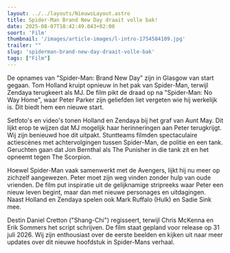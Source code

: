 ```yaml
---
layout: ../../layouts/NieuwsLayout.astro
title: Spider-Man Brand New Day draait volle bak!
date: 2025-08-07T18:42:49.043+02:00
soort: 'Film'
thumbnail: '/images/article-images/l-intro-1754584109.jpg'
trailer: ""
slug: 'spiderman-brand-new-day-draait-volle-bak'
tags: ["Film"]
---
```


De opnames van "Spider-Man: Brand New Day" zijn in Glasgow van start gegaan. Tom
Holland kruipt opnieuw in het pak van Spider-Man, terwijl Zendaya terugkeert als
MJ. De film pikt de draad op na "Spider-Man: No Way Home", waar Peter Parker
zijn geliefden liet vergeten wie hij werkelijk is. Dit biedt hem een nieuwe
start.

Setfoto's en video's tonen Holland en Zendaya bij het graf van Aunt May. Dit
lijkt erop te wijzen dat MJ mogelijk haar herinneringen aan Peter terugkrijgt.
Wij zijn benieuwd hoe dit uitpakt. Stuntteams filmden spectaculaire actiescènes
met achtervolgingen tussen Spider-Man, de politie en een tank. Geruchten gaan
dat Jon Bernthal als The Punisher in die tank zit en het opneemt tegen The
Scorpion.

Hoewel Spider-Man vaak samenwerkt met de Avengers, lijkt hij nu meer op zichzelf
aangewezen. Peter moet zijn weg vinden zonder hulp van oude vrienden. De film
put inspiratie uit de gelijknamige stripreeks waar Peter een nieuw leven begint,
maar dan met nieuwe personages en uitdagingen. Naast Holland en Zendaya spelen
ook Mark Ruffalo (Hulk) en Sadie Sink mee.

Destin Daniel Cretton ("Shang-Chi") regisseert, terwijl Chris McKenna en Erik
Sommers het script schrijven. De film staat gepland voor release op 31 juli
2026. Wij zijn enthousiast over de eerste beelden en kijken uit naar meer
updates over dit nieuwe hoofdstuk in Spider-Mans verhaal.